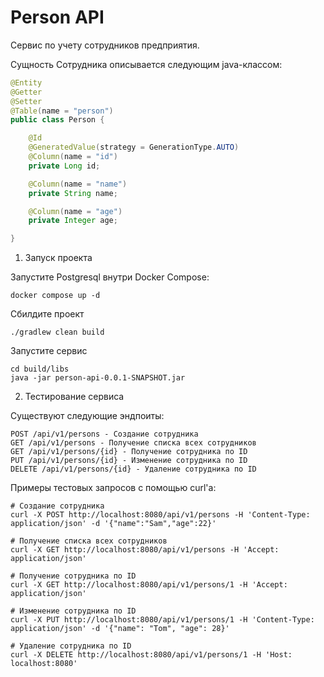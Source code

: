 # Person API

Сервис по учету сотрудников предприятия.

Сущность Cотрудника описывается следующим java-классом:
```java
@Entity
@Getter
@Setter
@Table(name = "person")
public class Person {

    @Id
    @GeneratedValue(strategy = GenerationType.AUTO)
    @Column(name = "id")
    private Long id;

    @Column(name = "name")
    private String name;

    @Column(name = "age")
    private Integer age;

}
```

1. Запуск проекта


Запустите Postgresql внутри Docker Compose:
```shell
docker compose up -d
```
Сбилдите проект
```shell
./gradlew clean build
```
Запустите сервис
```shell
cd build/libs
java -jar person-api-0.0.1-SNAPSHOT.jar
```

2. Тестирование сервиса

Существуют следующие эндпоиты:
```
POST /api/v1/persons - Создание сотрудника
GET /api/v1/persons - Получение списка всех сотрудников
GET /api/v1/persons/{id} - Получение сотрудника по ID
PUT /api/v1/persons/{id} - Изменение сотрудника по ID
DELETE /api/v1/persons/{id} - Удаление сотрудника по ID
```

Примеры тестовых запросов с помощью curl'а:
```shell
# Создание сотрудника
curl -X POST http://localhost:8080/api/v1/persons -H 'Content-Type: application/json' -d '{"name":"Sam","age":22}'

# Получение списка всех сотрудников
curl -X GET http://localhost:8080/api/v1/persons -H 'Accept: application/json'

# Получение сотрудника по ID
curl -X GET http://localhost:8080/api/v1/persons/1 -H 'Accept: application/json'

# Изменение сотрудника по ID
curl -X PUT http://localhost:8080/api/v1/persons/1 -H 'Content-Type: application/json' -d '{"name": "Tom", "age": 28}'

# Удаление сотрудника по ID
curl -X DELETE http://localhost:8080/api/v1/persons/1 -H 'Host: localhost:8080'
```
